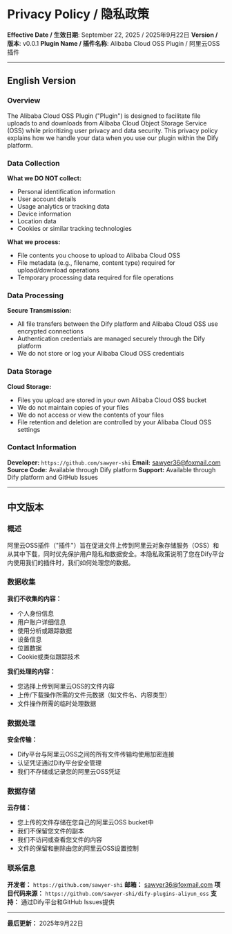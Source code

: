# Privacy Policy / 隐私政策 

**Effective Date / 生效日期**: September 22, 2025 / 2025年9月22日 
**Version / 版本**: v0.0.1 
**Plugin Name / 插件名称**: Alibaba Cloud OSS Plugin / 阿里云OSS插件 

--- 

## English Version 

### Overview 

The Alibaba Cloud OSS Plugin ("Plugin") is designed to facilitate file uploads to and downloads from Alibaba Cloud Object Storage Service (OSS) while prioritizing user privacy and data security. This privacy policy explains how we handle your data when you use our plugin within the Dify platform. 

### Data Collection 

**What we DO NOT collect:** 
- Personal identification information 
- User account details 
- Usage analytics or tracking data 
- Device information 
- Location data 
- Cookies or similar tracking technologies 

**What we process:** 
- File contents you choose to upload to Alibaba Cloud OSS 
- File metadata (e.g., filename, content type) required for upload/download operations 
- Temporary processing data required for file operations 

### Data Processing 

**Secure Transmission:** 
- All file transfers between the Dify platform and Alibaba Cloud OSS use encrypted connections 
- Authentication credentials are managed securely through the Dify platform 
- We do not store or log your Alibaba Cloud OSS credentials 

### Data Storage 

**Cloud Storage:** 
- Files you upload are stored in your own Alibaba Cloud OSS bucket 
- We do not maintain copies of your files 
- We do not access or view the contents of your files 
- File retention and deletion are controlled by your Alibaba Cloud OSS settings 

### Contact Information 

**Developer:** `https://github.com/sawyer-shi` 
**Email:** sawyer36@foxmail.com 
**Source Code:** Available through Dify platform 
**Support:** Available through Dify platform and GitHub Issues 

--- 

## 中文版本 

### 概述 

阿里云OSS插件（"插件"）旨在促进文件上传到阿里云对象存储服务（OSS）和从其中下载，同时优先保护用户隐私和数据安全。本隐私政策说明了您在Dify平台内使用我们的插件时，我们如何处理您的数据。 

### 数据收集 

**我们不收集的内容：** 
- 个人身份信息 
- 用户账户详细信息 
- 使用分析或跟踪数据 
- 设备信息 
- 位置数据 
- Cookie或类似跟踪技术 

**我们处理的内容：** 
- 您选择上传到阿里云OSS的文件内容 
- 上传/下载操作所需的文件元数据（如文件名、内容类型） 
- 文件操作所需的临时处理数据 

### 数据处理 

**安全传输：** 
- Dify平台与阿里云OSS之间的所有文件传输均使用加密连接 
- 认证凭证通过Dify平台安全管理 
- 我们不存储或记录您的阿里云OSS凭证 

### 数据存储 

**云存储：** 
- 您上传的文件存储在您自己的阿里云OSS bucket中 
- 我们不保留您文件的副本 
- 我们不访问或查看您文件的内容 
- 文件的保留和删除由您的阿里云OSS设置控制 

### 联系信息 

**开发者：** `https://github.com/sawyer-shi` 
**邮箱：** sawyer36@foxmail.com 
**项目代码来源：** `https://github.com/sawyer-shi/dify-plugins-aliyun_oss` 
**支持：** 通过Dify平台和GitHub Issues提供 

--- 

**最后更新：** 2025年9月22日